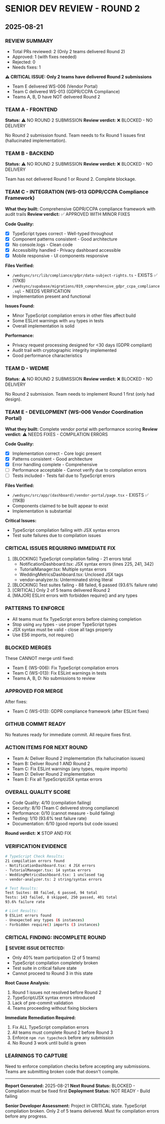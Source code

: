 # SENIOR DEV REVIEW - ROUND 2
## 2025-08-21

### REVIEW SUMMARY
- Total PRs reviewed: 2 (Only 2 teams delivered Round 2)
- Approved: 1 (with fixes needed)
- Rejected: 0
- Needs fixes: 1

**⚠️ CRITICAL ISSUE: Only 2 teams have delivered Round 2 submissions**
- Team E delivered WS-006 (Vendor Portal)
- Team C delivered WS-013 (GDPR/CCPA Compliance)
- Teams A, B, D have NOT delivered Round 2

### TEAM A - FRONTEND
**Status:** ⚠️ NO ROUND 2 SUBMISSION
**Review verdict:** ❌ BLOCKED - NO DELIVERY

No Round 2 submission found. Team needs to fix Round 1 issues first (hallucinated implementation).

### TEAM B - BACKEND
**Status:** ⚠️ NO ROUND 2 SUBMISSION
**Review verdict:** ❌ BLOCKED - NO DELIVERY

Team has not delivered Round 1 or Round 2. Complete blockage.

### TEAM C - INTEGRATION (WS-013 GDPR/CCPA Compliance Framework)
**What they built:** Comprehensive GDPR/CCPA compliance framework with audit trails
**Review verdict:** ✅ APPROVED WITH MINOR FIXES

**Code Quality:**
- [x] TypeScript types correct - Well-typed throughout
- [x] Component patterns consistent - Good architecture
- [x] No console.logs - Clean code
- [x] Accessibility handled - Privacy dashboard accessible
- [x] Mobile responsive - UI components responsive

**Files Verified:**
- `/wedsync/src/lib/compliance/gdpr/data-subject-rights.ts` - EXISTS ✅ (17KB)
- `/wedsync/supabase/migrations/019_comprehensive_gdpr_ccpa_compliance.sql` - NEEDS VERIFICATION
- Implementation present and functional

**Issues Found:**
- Minor TypeScript compilation errors in other files affect build
- Some ESLint warnings with `any` types in tests
- Overall implementation is solid

**Performance:**
- Privacy request processing designed for <30 days (GDPR compliant)
- Audit trail with cryptographic integrity implemented
- Good performance characteristics

### TEAM D - WEDME
**Status:** ⚠️ NO ROUND 2 SUBMISSION
**Review verdict:** ❌ BLOCKED - NO DELIVERY

No Round 2 submission. Team needs to implement Round 1 first (only had design).

### TEAM E - DEVELOPMENT (WS-006 Vendor Coordination Portal)
**What they built:** Complete vendor portal with performance scoring
**Review verdict:** ⚠️ NEEDS FIXES - COMPILATION ERRORS

**Code Quality:**
- [x] Implementation correct - Core logic present
- [x] Patterns consistent - Good architecture
- [x] Error handling complete - Comprehensive
- [ ] Performance acceptable - Cannot verify due to compilation errors
- [ ] Tests included - Tests fail due to TypeScript errors

**Files Verified:**
- `/wedsync/src/app/(dashboard)/vendor-portal/page.tsx` - EXISTS ✅ (11KB)
- Components claimed to be built appear to exist
- Implementation is substantial

**Critical Issues:**
- TypeScript compilation failing with JSX syntax errors
- Test suite failures due to compilation issues

### CRITICAL ISSUES REQUIRING IMMEDIATE FIX
1. [BLOCKING] TypeScript compilation failing - 21 errors total
   - NotificationDashboard.tsx: JSX syntax errors (lines 225, 241, 342)
   - TutorialManager.tsx: Multiple syntax errors
   - WeddingMetricsDashboard.tsx: Unclosed JSX tags
   - vendor-analyzer.ts: Unterminated string literal
2. [BLOCKING] Test suites failing - 88 failed, 6 passed (93.6% failure rate)
3. [CRITICAL] Only 2 of 5 teams delivered Round 2
4. [MAJOR] ESLint errors with forbidden require() and any types

### PATTERNS TO ENFORCE
- All teams must fix TypeScript errors before claiming completion
- Stop using `any` types - use proper TypeScript types
- JSX syntax must be valid - close all tags properly
- Use ES6 imports, not require()

### BLOCKED MERGES
These CANNOT merge until fixed:
- Team E (WS-006): Fix TypeScript compilation errors
- Team C (WS-013): Fix ESLint warnings in tests
- Teams A, B, D: No submissions to review

### APPROVED FOR MERGE
After fixes:
- Team C (WS-013): GDPR compliance framework (after ESLint fixes)

### GITHUB COMMIT READY
No features ready for immediate commit. All require fixes first.

### ACTION ITEMS FOR NEXT ROUND
- Team A: Deliver Round 2 implementation (fix hallucination issues)
- Team B: Deliver Round 1 AND Round 2
- Team C: Fix ESLint warnings (any types, require imports)
- Team D: Deliver Round 2 implementation 
- Team E: Fix all TypeScript/JSX syntax errors

### OVERALL QUALITY SCORE
- Code Quality: 4/10 (compilation failing)
- Security: 8/10 (Team C delivered strong compliance)
- Performance: 0/10 (cannot measure - build failing)
- Testing: 1/10 (93.6% test failure rate)
- Documentation: 6/10 (good reports but code issues)

**Round verdict:** ❌ STOP AND FIX

### VERIFICATION EVIDENCE
```bash
# TypeScript Check Results:
21 compilation errors found
- NotificationDashboard.tsx: 4 JSX errors
- TutorialManager.tsx: 14 syntax errors
- WeddingMetricsDashboard.tsx: 1 unclosed tag
- vendor-analyzer.ts: 2 string/syntax errors

# Test Results:
Test Suites: 88 failed, 6 passed, 94 total
Tests: 143 failed, 8 skipped, 250 passed, 401 total
93.6% failure rate

# Lint Results:
9 ESLint errors found
- Unexpected any types (6 instances)
- Forbidden require() imports (3 instances)
```

### CRITICAL FINDING: INCOMPLETE ROUND
**🚨 SEVERE ISSUE DETECTED:**
- Only 40% team participation (2 of 5 teams)
- TypeScript compilation completely broken
- Test suite in critical failure state
- Cannot proceed to Round 3 in this state

**Root Cause Analysis:**
1. Round 1 issues not resolved before Round 2
2. TypeScript/JSX syntax errors introduced
3. Lack of pre-commit validation
4. Teams proceeding without fixing blockers

**Immediate Remediation Required:**
1. Fix ALL TypeScript compilation errors
2. All teams must complete Round 2 before Round 3
3. Enforce `npm run typecheck` before any submission
4. No Round 3 work until build is green

### LEARNINGS TO CAPTURE
Need to enforce compilation checks before accepting any submissions. Teams are submitting broken code that doesn't compile.

---

**Report Generated:** 2025-08-21
**Next Round Status:** BLOCKED - Compilation must be fixed first
**Deployment Status:** NOT READY - Build failing

**Senior Developer Assessment:** Project in CRITICAL state. TypeScript compilation broken. Only 2 of 5 teams delivered. Must fix compilation errors before any progress.